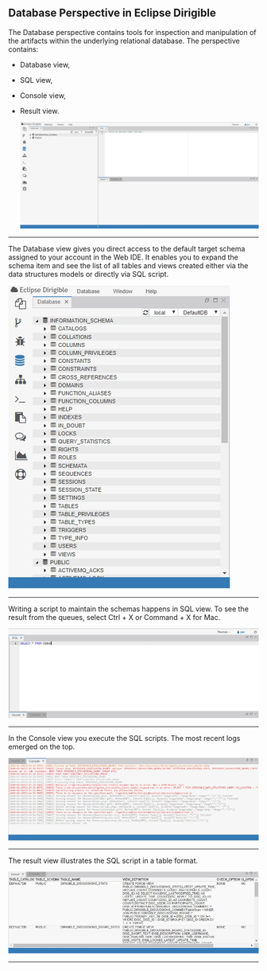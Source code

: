 ﻿## Database Perspective in Eclipse Dirigible

The Database perspective contains tools for inspection and manipulation of the artifacts within the underlying relational database. The perspective contains:
- Database view, 
- SQL view, 
- Console view, 
- Result view.

  ![Alt](Perspective.jpg)

---
The Database view gives you direct access to the default target schema assigned to your account in the Web IDE. It enables you to expand the schema item and see the list of all tables and views created either via the data structures models or directly via SQL script.

 ![Alt](Database.jpg)

---
Writing a script to maintain the schemas happens in SQL view. To see the result from the queues, select Ctrl + X or Command + X for Mac.

![Alt](SQL.jpg)

---
In the Console view you execute the SQL scripts. The most recent logs emerged on the top.

![Alt](Console.jpg)

---
The result view illustrates the SQL script in a table format.

![Alt](Result.jpg)

---
